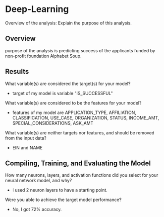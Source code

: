# Deep-Learning

Overview of the analysis: Explain the purpose of this analysis.
## Overview
purpose of the analysis is predicting success of the applicants funded by non-profit foundation Alphabet Soup. 

## Results

What variable(s) are considered the target(s) for your model?
- target of my model is variable "IS_SUCCESSFUL"

What variable(s) are considered to be the features for your model?
- features of my model are APPLICATION_TYPE, AFFILIATION, CLASSIFICATION, USE_CASE, ORGANIZATION, STATUS, INCOME_AMT, SPECIAL_CONSIDERATIONS, ASK_AMT          

What variable(s) are neither targets nor features, and should be removed from the input data?
- EIN and NAME 

## Compiling, Training, and Evaluating the Model

How many neurons, layers, and activation functions did you select for your neural network model, and why?

- I used 2 neuron layers to have a starting point.

Were you able to achieve the target model performance?
- No, I got 72% accuracy.
